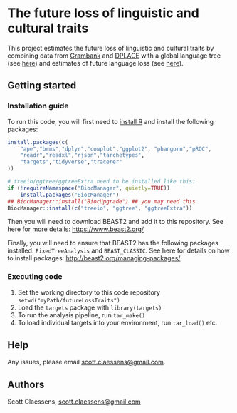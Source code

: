# The future loss of linguistic and cultural traits

This project estimates the future loss of linguistic and cultural traits by
combining data from [Grambank](https://grambank.clld.org/) and 
[DPLACE](https://d-place.org/) with a global language tree (see 
[here](https://osf.io/preprints/socarxiv/f8tr6)) and estimates of future 
language loss (see [here](https://www.nature.com/articles/s41559-021-01604-y)).

## Getting started

### Installation guide

To run this code, you will first need to [install R](https://www.r-project.org/)
and install the following packages:

```R
install.packages(c(
    "ape","brms","dplyr","cowplot","ggplot2", "phangorn","pROC",
    "readr","readxl","rjson","tarchetypes",
    "targets","tidyverse","tracerer"
))

# treeio/ggtree/ggtreeExtra need to be installed like this:
if (!requireNamespace("BiocManager", quietly=TRUE))
    install.packages("BiocManager")
## BiocManager::install("BiocUpgrade") ## you may need this
BiocManager::install(c("treeio", "ggtree", "ggtreeExtra"))
```

Then you will need to download BEAST2 and add it to this repository. See here 
for more details: https://www.beast2.org/

Finally, you will need to ensure that BEAST2 has the following packages 
installed: `FixedTreeAnalysis` and `BEAST_CLASSIC`. See here for details on how
to install packages: http://beast2.org/managing-packages/

### Executing code

1. Set the working directory to this code repository 
`setwd("myPath/futureLossTraits")`
2. Load the `targets` package with `library(targets)`
3. To run the analysis pipeline, run `tar_make()`
4. To load individual targets into your environment, run `tar_load()` etc.

## Help

Any issues, please email scott.claessens@gmail.com.

## Authors

Scott Claessens, scott.claessens@gmail.com
